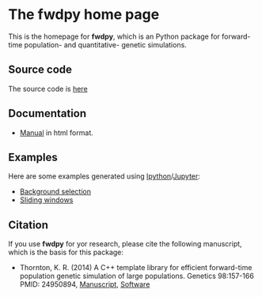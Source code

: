 # The fwdpy home page

This is the homepage for __fwdpy__, which is an Python package for forward-time population- and quantitative- genetic simulations.

## Source code

The source code is [here](https://github.com/molpopgen/fwdpy)

## Documentation

* [Manual](doc/_build/html/index.html) in html format.

## Examples

Here are some examples generated using [Ipython](http://ipython.org/)/[Jupyter](https://jupyter.org/):

* [Background selection](doc/examples/BGS.html)
* [Sliding windows](doc/examples/windows.html)

## Citation

If you use __fwdpy__ for yor research, please cite the following manuscript, which is the basis for this package:

* Thornton, K. R. (2014) A C++ template library for efficient forward-time population genetic simulation of large populations.  Genetics 98:157-166  PMID: 24950894, [Manuscript](http://www.genetics.org/content/198/1/157.abstract), [Software](https://github.com/molpopgen/fwdpp)

